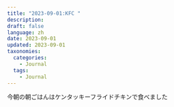 ```yaml
---
title: "2023-09-01:KFC "
description: 
draft: false
language: zh
date: 2023-09-01
updated: 2023-09-01
taxonomies:
  categories:
    - Journal
  tags:
    - Journal
---
```

今朝の朝ごはんはケンタッキーフライドチキンで食べました
<!-- more -->


